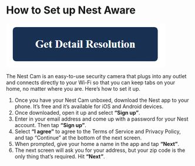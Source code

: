 # How to Set up Nest Aware

[![How to set up nest aware](blue.png)](https://github.com/techwebie/how.to.set.up.nest.aware)

The Nest Cam is an easy-to-use security camera that plugs into any outlet and connects directly to your Wi-Fi so that you can keep tabs on your home, no matter where you are. Here’s how to set it up.

1. Once you have your Nest Cam unboxed, download the Nest app to your phone. It’s free and it’s available for iOS and Android devices.
2. Once downloaded, open it up and select **“Sign up”**.
3. Enter in your email address and come up with a password for your Nest account. Then tap **“Sign up”**.
4. Select **“I agree”** to agree to the Terms of Service and Privacy Policy, and tap “Continue” at the bottom of the next screen.
5. When prompted, give your home a name in the app and tap **“Next”**.
6. The next screen will ask you for your address, but your zip code is the only thing that’s required. Hit **“Next”**.
